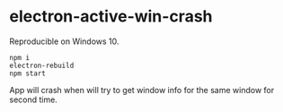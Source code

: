 # electron-active-win-crash

Reproducible on Windows 10.

```shell
npm i
electron-rebuild
npm start
```

App will crash when will try to get window info for the same window for second time.
